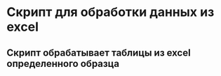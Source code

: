 # Скрипт для обработки данных из excel 
## Скрипт обрабатывает таблицы из excel определенного образца 
